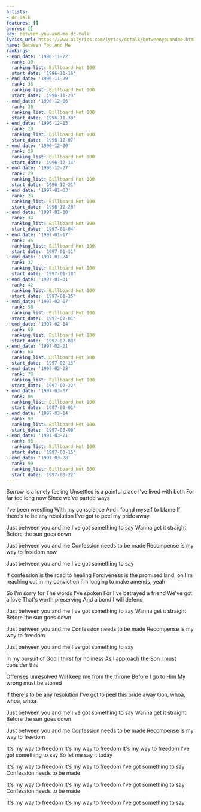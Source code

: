 ```yaml
---
artists:
- dc Talk
features: []
genres: []
key: between-you-and-me-dc-talk
lyrics_url: https://www.azlyrics.com/lyrics/dctalk/betweenyouandme.html
name: Between You And Me
rankings:
- end_date: '1996-11-22'
  rank: 39
  ranking_list: Billboard Hot 100
  start_date: '1996-11-16'
- end_date: '1996-11-29'
  rank: 36
  ranking_list: Billboard Hot 100
  start_date: '1996-11-23'
- end_date: '1996-12-06'
  rank: 30
  ranking_list: Billboard Hot 100
  start_date: '1996-11-30'
- end_date: '1996-12-13'
  rank: 29
  ranking_list: Billboard Hot 100
  start_date: '1996-12-07'
- end_date: '1996-12-20'
  rank: 29
  ranking_list: Billboard Hot 100
  start_date: '1996-12-14'
- end_date: '1996-12-27'
  rank: 29
  ranking_list: Billboard Hot 100
  start_date: '1996-12-21'
- end_date: '1997-01-03'
  rank: 29
  ranking_list: Billboard Hot 100
  start_date: '1996-12-28'
- end_date: '1997-01-10'
  rank: 34
  ranking_list: Billboard Hot 100
  start_date: '1997-01-04'
- end_date: '1997-01-17'
  rank: 44
  ranking_list: Billboard Hot 100
  start_date: '1997-01-11'
- end_date: '1997-01-24'
  rank: 37
  ranking_list: Billboard Hot 100
  start_date: '1997-01-18'
- end_date: '1997-01-31'
  rank: 42
  ranking_list: Billboard Hot 100
  start_date: '1997-01-25'
- end_date: '1997-02-07'
  rank: 50
  ranking_list: Billboard Hot 100
  start_date: '1997-02-01'
- end_date: '1997-02-14'
  rank: 60
  ranking_list: Billboard Hot 100
  start_date: '1997-02-08'
- end_date: '1997-02-21'
  rank: 64
  ranking_list: Billboard Hot 100
  start_date: '1997-02-15'
- end_date: '1997-02-28'
  rank: 78
  ranking_list: Billboard Hot 100
  start_date: '1997-02-22'
- end_date: '1997-03-07'
  rank: 84
  ranking_list: Billboard Hot 100
  start_date: '1997-03-01'
- end_date: '1997-03-14'
  rank: 93
  ranking_list: Billboard Hot 100
  start_date: '1997-03-08'
- end_date: '1997-03-21'
  rank: 95
  ranking_list: Billboard Hot 100
  start_date: '1997-03-15'
- end_date: '1997-03-28'
  rank: 99
  ranking_list: Billboard Hot 100
  start_date: '1997-03-22'
---
```


Sorrow is a lonely feeling
Unsettled is a painful place
I've lived with both
For far too long now
Since we've parted ways

I've been wrestling
With my conscience
And I found myself to blame
If there's to be any resolution
I've got to peel my pride away

Just between you and me
I've got something to say
Wanna get it straight
Before the sun goes down

Just between you and me
Confession needs to be made
Recompense is my way to freedom now

Just between you and me
I've got something to say

If confession is the road to healing
Forgiveness is the promised land, oh
I'm reaching out in my conviction
I'm longing to make amends, yeah

So I'm sorry for
The words I've spoken
For I've betrayed a friend
We've got a love
That's worth preserving
And a bond I will defend

Just between you and me
I've got something to say
Wanna get it straight
Before the sun goes down

Just between you and me
Confession needs to be made
Recompense is my way to freedom

Just between you and me
I've got something to say

In my pursuit of God
I thirst for holiness
As I approach the Son
I must consider this

Offenses unresolved
Will keep me from the throne
Before I go to Him
My wrong must be atoned

If there's to be any resolution
I've got to peel this pride away
Ooh, whoa, whoa, whoa

Just between you and me
I've got something to say
Wanna get it straight
Before the sun goes down

Just between you and me
Confession needs to be made
Recompense is my way to freedom

It's my way to freedom
It's my way to freedom
It's my way to freedom
I've got something to say
So let me say it today

It's my way to freedom
It's my way to freedom
I've got something to say
Confession needs to be made

It's my way to freedom
It's my way to freedom
I've got something to say
Confession needs to be made

It's my way to freedom
It's my way to freedom
I've got something to say



